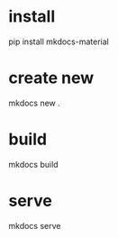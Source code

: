 # install 

pip install mkdocs-material


# create new

mkdocs new .

# build

mkdocs build

# serve

mkdocs serve 